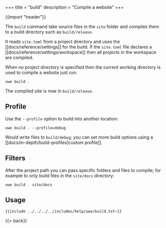 +++
title = "build"
description = "Compile a website"
+++

{{import "header"}}

The `build` command take source files in the `site` folder and compiles them to a build directory such as `build/release`.

It reads `site.toml` from a project directory and uses the [[docs/reference/settings]] for the build. If the `site.toml` file declares a [[docs/reference/settings/workspace]] then all projects in the workspace are compiled.

When no project directory is specified then the current working directory is used to compile a website just run:

```text
uwe build .
```

The compiled site is now in `build/release`.

## Profile

Use the `--profile` option to build into another location:

```text
uwe build . --profile=debug
```

Would write files to `build/debug`; you can set more build options using a [[docs/in-depth/build-profiles|custom profile]].

## Filters

After the project path you can pass specific folders and files to compile; for example to only build files in the `site/docs` directory:

```text
uwe build . site/docs
```

## Usage

```text
{{include ../../../../includes/help/uwe/build.txt~}}
```

{{> back}}
